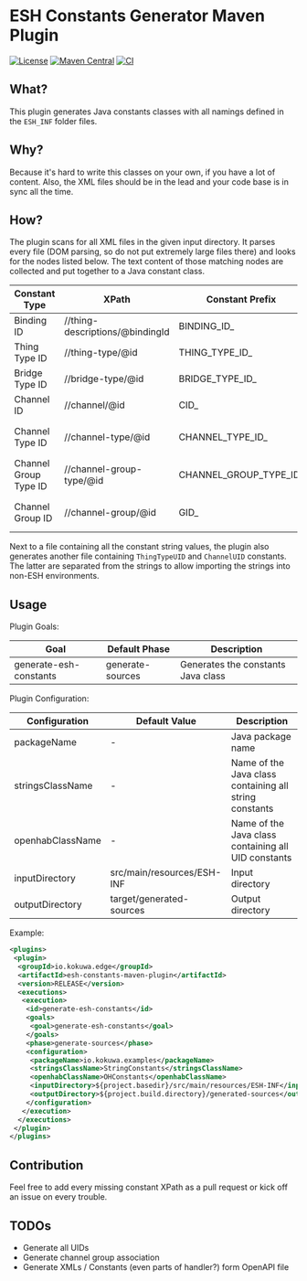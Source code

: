 # ESH Constants Generator Maven Plugin

[![License](https://img.shields.io/github/license/kokuwaio/esh-constants-maven-plugin.svg?label=License)](https://github.com/kokuwaio/esh-constants-maven-plugin/blob/main/LICENSE)
[![Maven Central](https://img.shields.io/maven-central/v/io.kokuwa.edge/esh-constants-maven-plugin?label=Maven%20Central)](https://search.maven.org/search?q=g:%22io.kokuwa.edge%22%20AND%20a:%22esh-constants-maven-plugin%22)
[![CI](https://img.shields.io/github/actions/workflow/status/kokuwaio/esh-constants-maven-plugin/ci.yaml?branch=main&label=CI)](https://github.com/kokuwaio/esh-constants-maven-plugin/actions/workflows/ci.yaml?label=CI)

## What?

This plugin generates Java constants classes with all namings defined in the `ESH_INF` folder files.

## Why?

Because it's hard to write this classes on your own, if you have a lot of content. Also, the XML files should be
in the lead and your code base is in sync all the time.

## How?

The plugin scans for all XML files in the given input directory. It parses every file (DOM parsing, so do not put
extremely large files there) and looks for the nodes listed below. The text content of those matching nodes are
collected and put together to a Java constant class.

| Constant Type         | XPath                           | Constant Prefix        | Description                    |
|-----------------------|---------------------------------|------------------------|--------------------------------|
| Binding ID            | //thing-descriptions/@bindingId | BINDING_ID_            | The ID of the binding          |
| Thing Type ID         | //thing-type/@id                | THING_TYPE_ID_         | The ID of a thing type         |
| Bridge Type ID        | //bridge-type/@id               | BRIDGE_TYPE_ID_        | The ID of a bridge type        |
| Channel ID            | //channel/@id                   | CID_                   | The ID of a channel            |
| Channel Type ID       | //channel-type/@id              | CHANNEL_TYPE_ID_       | The ID of a channel type       |
| Channel Group Type ID | //channel-group-type/@id        | CHANNEL_GROUP_TYPE_ID_ | The ID of a channel group type |
| Channel Group ID      | //channel-group/@id             | GID_                   | The ID of a channel group      |

Next to a file containing all the constant string values, the plugin also generates another file containing
`ThingTypeUID` and `ChannelUID` constants. The latter are separated from the strings to allow importing the strings
into non-ESH environments.

## Usage

Plugin Goals:

| Goal                   | Default Phase    | Description                        |
|------------------------|------------------|------------------------------------|
| generate-esh-constants | generate-sources | Generates the constants Java class |

Plugin Configuration:

| Configuration    | Default Value              | Description                                            |
|------------------|----------------------------|--------------------------------------------------------|
| packageName      | -                          | Java package name                                      |
| stringsClassName | -                          | Name of the Java class containing all string constants |
| openhabClassName | -                          | Name of the Java class containing all UID constants    |
| inputDirectory   | src/main/resources/ESH-INF | Input directory                                        |
| outputDirectory  | target/generated-sources   | Output directory                                       |

Example:

```xml
<plugins>
 <plugin>
  <groupId>io.kokuwa.edge</groupId>
  <artifactId>esh-constants-maven-plugin</artifactId>
  <version>RELEASE</version>
  <executions>
   <execution>
    <id>generate-esh-constants</id>
    <goals>
     <goal>generate-esh-constants</goal>
    </goals>
    <phase>generate-sources</phase>
    <configuration>
     <packageName>io.kokuwa.examples</packageName>
     <stringsClassName>StringConstants</stringsClassName>
     <openhabClassName>OHConstants</openhabClassName>
     <inputDirectory>${project.basedir}/src/main/resources/ESH-INF</inputDirectory>
     <outputDirectory>${project.build.directory}/generated-sources</outputDirectory>
    </configuration>
   </execution>
  </executions>
 </plugin>
</plugins>
```

## Contribution

Feel free to add every missing constant XPath as a pull request or kick off an issue on every trouble.

## TODOs

* Generate all UIDs
* Generate channel group association
* Generate XMLs / Constants (even parts of handler?) form OpenAPI file

